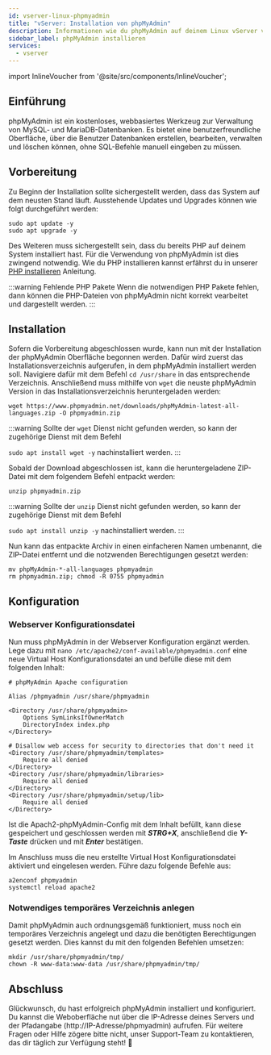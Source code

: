 ```yaml
---
id: vserver-linux-phpmyadmin
title: "vServer: Installation von phpMyAdmin"
description: Informationen wie du phpMyAdmin auf deinem Linux vServer von ZAP-Hosting installieren und einrichten kannst - ZAP-Hosting.com Dokumentation
sidebar_label: phpMyAdmin installieren
services:
  - vserver
---
```


import InlineVoucher from '@site/src/components/InlineVoucher';

## Einführung

phpMyAdmin ist ein kostenloses, webbasiertes Werkzeug zur Verwaltung von MySQL- und MariaDB-Datenbanken. Es bietet eine benutzerfreundliche Oberfläche, über die Benutzer Datenbanken erstellen, bearbeiten, verwalten und löschen können, ohne SQL-Befehle manuell eingeben zu müssen.

<InlineVoucher />

## Vorbereitung

Zu Beginn der Installation sollte sichergestellt werden, dass das System auf dem neusten Stand läuft. Ausstehende Updates und Upgrades können wie folgt durchgeführt werden:


```
sudo apt update -y
sudo apt upgrade -y
```

Des Weiteren muss sichergestellt sein, dass du bereits PHP auf deinem System installiert hast. Für die Verwendung von phpMyAdmin ist dies zwingend notwendig. Wie du PHP installieren kannst erfährst du in unserer [PHP installieren](vserver-linux-php.md) Anleitung. 

:::warning Fehlende PHP Pakete
Wenn die notwendigen PHP Pakete fehlen, dann können die PHP-Dateien von phpMyAdmin nicht korrekt vearbeitet und dargestellt werden. 
:::

## Installation

Sofern die Vorbereitung abgeschlossen wurde, kann nun mit der Installation der phpMyAdmin Oberfläche begonnen werden. Dafür wird zuerst das Installationsverzeichnis aufgerufen, in dem phpMyAdmin installiert werden soll. 
Navigiere dafür mit dem Befehl  `cd /usr/share` in das entsprechende Verzeichnis. Anschließend muss mithilfe von `wget` die neuste phpMyAdmin Version in das Installationsverzeichnis heruntergeladen werden:

```
wget https://www.phpmyadmin.net/downloads/phpMyAdmin-latest-all-languages.zip -O phpmyadmin.zip
```

:::warning
Sollte der `wget` Dienst nicht gefunden werden, so kann der zugehörige Dienst mit dem Befehl

 `sudo apt install wget -y` nachinstalliert werden. 
:::

Sobald der Download abgeschlossen ist, kann die heruntergeladene ZIP-Datei mit dem folgendem Befehl entpackt werden: 

```
unzip phpmyadmin.zip
```
:::warning
Sollte der `unzip` Dienst nicht gefunden werden, so kann der zugehörige Dienst mit dem Befehl

 `sudo apt install unzip -y` nachinstalliert werden. 
:::

Nun kann das entpackte Archiv in einen einfacheren Namen umbenannt, die ZIP-Datei entfernt und die notzwenden Berechtigungen gesetzt werden: 

```
mv phpMyAdmin-*-all-languages phpmyadmin
rm phpmyadmin.zip; chmod -R 0755 phpmyadmin
```



## Konfiguration

###  Webserver Konfigurationsdatei
Nun muss phpMyAdmin in der Webserver Konfiguration ergänzt werden. Lege dazu mit `nano /etc/apache2/conf-available/phpmyadmin.conf` eine neue 
Virtual Host Konfigurationsdatei an und befülle diese mit dem folgenden Inhalt:

```
# phpMyAdmin Apache configuration

Alias /phpmyadmin /usr/share/phpmyadmin

<Directory /usr/share/phpmyadmin>
    Options SymLinksIfOwnerMatch
    DirectoryIndex index.php
</Directory>

# Disallow web access for security to directories that don't need it
<Directory /usr/share/phpmyadmin/templates>
    Require all denied
</Directory>
<Directory /usr/share/phpmyadmin/libraries>
    Require all denied
</Directory>
<Directory /usr/share/phpmyadmin/setup/lib>
    Require all denied
</Directory>
```

Ist die Apach2-phpMyAdmin-Config mit dem Inhalt befüllt, kann diese gespeichert und geschlossen werden mit ***STRG+X***, anschließend die ***Y-Taste*** drücken und mit ***Enter*** bestätigen.

Im Anschluss muss die neu erstellte Virtual Host Konfigurationsdatei aktiviert und eingelesen werden. Führe dazu folgende Befehle aus:

```
a2enconf phpmyadmin
systemctl reload apache2
```



### Notwendiges temporäres Verzeichnis anlegen

Damit phpMyAdmin auch ordnungsgemäß funktioniert, muss  noch ein temporäres Verzeichnis angelegt und dazu die benötigten Berechtigungen gesetzt werden. Dies kannst du mit den folgenden Befehlen umsetzen: 

```
mkdir /usr/share/phpmyadmin/tmp/
chown -R www-data:www-data /usr/share/phpmyadmin/tmp/
```

## Abschluss

Glückwunsch, du hast erfolgreich phpMyAdmin installiert und konfiguriert. Du kannst die Weboberfläche nut über die IP-Adresse deines Servers und der Pfadangabe (http://IP-Adresse/phpmyadmin) aufrufen. Für weitere Fragen oder Hilfe zögere bitte nicht, unser Support-Team zu kontaktieren, das dir täglich zur Verfügung steht! 🙂

<InlineVoucher />
